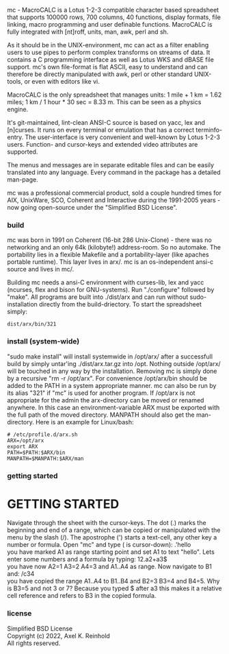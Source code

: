 mc - MacroCALC is a Lotus 1-2-3 compatible character based spreadsheet that
supports 100000 rows, 700 columns, 40 functions, display formats, file
linking, macro programming and user definable functions. MacroCALC is fully
integrated with [nt]roff, units, man, awk, perl and sh.

As it should be in the UNIX-environment, mc can act as a filter enabling users
to use pipes to perform complex transforms on streams of data. It contains a
C programming interface as well as Lotus WKS and dBASE file support. mc's own
file-format is flat ASCII, easy to understand and can therefore be directly
manipulated with awk, perl or other standard UNIX-tools, or even with editors
like vi.

MacroCALC is the only spreadsheet that manages units: 1 mile + 1 km = 1.62 miles;
1 km / 1 hour * 30 sec = 8.33 m. This can be seen as a physics engine.

It's git-maintained, lint-clean ANSI-C source is based on yacc, lex and
[n]curses. It runs on every terminal or emulation that has a correct
terminfo-entry. The user-interface is very convenient and well-known by Lotus
1-2-3 users. Function- and cursor-keys and extended video attributes are
supported.

The menus and messages are in separate editable files and can be easily
translated into any language. Every command in the package has a detailed
man-page.

mc was a professional commercial product, sold a couple hundred times for AIX,
UnixWare, SCO, Coherent and Interactive during the 1991-2005 years - now going
open-source under the "Simplified BSD License".

### build

mc was born in 1991 on Coherent (16-bit 286 Unix-Clone) - there was no
networking and an only 64k (kilobyte!) address-room. So no automake. The
portability lies in a flexible Makefile and a portability-layer (like apaches
portable runtime). This layer lives in arx/. mc is an os-independent ansi-c
source and lives in mc/.

Building mc needs a ansi-C environment with curses-lib, lex and yacc (ncurses,
flex and bison for GNU-systems). Run "./configure" followed by "make". All
programs are built into ./dist/arx and can run without sudo-installation
directly from the build-driectory. To start the spreadsheet simply:

    dist/arx/bin/321

### install (system-wide)

"sudo make install" will install systemwide in /opt/arx/ after a successfull
build by simply untar'ing ./dist/arx.tar.gz into /opt. Nothing outside
/opt/arx/ will be touched in any way by the installation. Removing mc is
simply done by a recursive "rm -r /opt/arx". For convenience /opt/arx/bin
should be added to the PATH in a system appropriate manner. mc can also be
run by its alias "321" if "mc" is used for another program. If /opt/arx is
not appropriate for the admin the arx-directory can be moved or renamed
anywhere. In this case an environment-variable ARX must be exported with
the full path of the moved directory. MANPATH should also get the
man-directory. Here is an example for Linux/bash:

    # /etc/profile.d/arx.sh
    ARX=/opt/arx
    export ARX
    PATH=$PATH:$ARX/bin
    MANPATH=$MANPATH:$ARX/man

### getting started

GETTING STARTED
===============
Navigate through the sheet with the cursor-keys. The dot (.) marks the
beginning and end of a range, which can be copied or manipulated with the
menu by the slash (/). The apostrophe (') starts a text-cell, any other
key a number or formula. Open "mc" and type (<dn> is cursor-down):
  .'hello<dn>  
you have marked A1 as range starting point and set A1 to text "hello".
Lets enter some numbers and a formula by typing:
  1<dn>2<dn>.a2+a3$<dn>  
you have now A2=1 A3=2 A4=3 and A1..A4 as range. Now navigate to B1 and:
  /c<dn>3<dn>4<dn>  
you have copied the range A1..A4 to B1..B4 and B2=3 B3=4 and B4=5.
Why is B3=5 and not 3 or 7? Because you typed $ after a3 this makes it
a relative cell reference and refers to B3 in the copied formula.

### license

Simplified BSD License  
Copyright (c) 2022, Axel K. Reinhold  
All rights reserved.  
